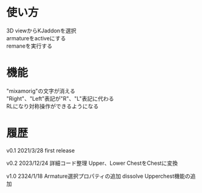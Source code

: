 # 使い方
3D viewからKJaddonを選択  
armatureをactiveにする  
remaneを実行する  

# 機能
"mixamorig"の文字が消える  
"Right"、"Left"表記が"R"、"L"表記に代わる  
RLになり対称操作ができるようになる  

# 履歴
v0.1 2021/3/28
first  release

v0.2 2023/12/24
詳細コード整理
Upper、Lower ChestをChestに変換

v1.0 2324/1/18
Armature選択プロパティの追加
dissolve Upperchest機能の追加

